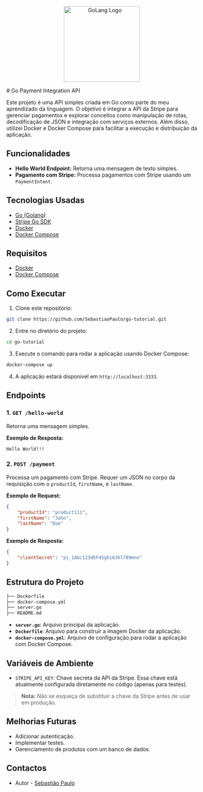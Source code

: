 <p align="center">
  <a href="https://go.dev/" target="blank"><img src="https://go.dev/blog/go-brand/Go-Logo/PNG/Go-Logo_Aqua.png" width="200" alt="GoLang Logo" /></a>
</p>
# Go Payment Integration API

Este projeto é uma API simples criada em Go como parte do meu aprendizado da linguagem. O objetivo é integrar a API da Stripe para gerenciar pagamentos e explorar conceitos como manipulação de rotas, decodificação de JSON e integração com serviços externos. Além disso, utilizei Docker e Docker Compose para facilitar a execução e distribuição da aplicação.

## Funcionalidades

- **Hello World Endpoint:** Retorna uma mensagem de texto simples.
- **Pagamento com Stripe:** Processa pagamentos com Stripe usando um `PaymentIntent`.

## Tecnologias Usadas

- [Go (Golang)](https://golang.org/)
- [Stripe Go SDK](https://github.com/stripe/stripe-go)
- [Docker](https://www.docker.com/)
- [Docker Compose](https://docs.docker.com/compose/)

## Requisitos

- [Docker](https://docs.docker.com/get-docker/)
- [Docker Compose](https://docs.docker.com/compose/install/)

## Como Executar

1. Clone este repositório:

```bash
git clone https://github.com/SebastiaoPaulo/go-tutorial.git
```

2. Entre no diretório do projeto:

```bash
cd go-tutorial
```

3. Execute o comando para rodar a aplicação usando Docker Compose:

```bash
docker-compose up
```

4. A aplicação estará disponível em `http://localhost:3333`.

## Endpoints

### 1. `GET /hello-world`

Retorna uma mensagem simples.

**Exemplo de Resposta:**

```text
Hello World!!!
```

### 2. `POST /payment`

Processa um pagamento com Stripe. Requer um JSON no corpo da requisição com o `productId`, `firstName`, e `lastName`.

**Exemplo de Request:**

```json
{
    "productId": "product111",
    "firstName": "John",
    "lastName": "Doe"
}
```

**Exemplo de Resposta:**

```json
{
    "clientSecret": "pi_1Abc123dEF45ghi6JKl789mno"
}
```

## Estrutura do Projeto

```bash
├── Dockerfile
├── docker-compose.yml
├── server.go
├── README.md
```

- **`server.go`**: Arquivo principal da aplicação.
- **`Dockerfile`**: Arquivo para construir a imagem Docker da aplicação.
- **`docker-compose.yml`**: Arquivo de configuração para rodar a aplicação com Docker Compose.

## Variáveis de Ambiente

- `STRIPE_API_KEY`: Chave secreta da API da Stripe. Essa chave está atualmente configurada diretamente no código (apenas para testes).

> **Nota:** Não se esqueça de substituir a chave da Stripe antes de usar em produção.

## Melhorias Futuras

- Adicionar autenticação.
- Implementar testes.
- Gerenciamento de produtos com um banco de dados.

## Contactos

- Autor - [Sebastião Paulo](https://www.linkedin.com/in/sebasti%C3%A3o-paulo-31b4a5129/)